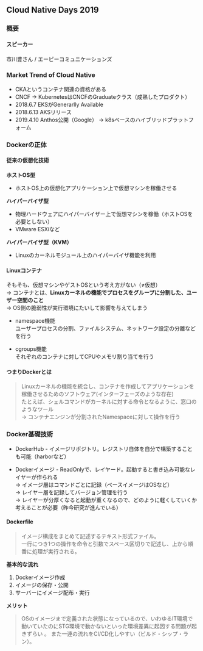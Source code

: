 ## Cloud Native Days 2019

### 概要
#### スピーカー
市川豊さん / エーピーコミュニケーションズ

### Market Trend of Cloud Native
+ CKAというコンテナ関連の資格がある
+ CNCF -> KubernetesはCNCFのGraduateクラス（成熟したプロダクト）
+ 2018.6.7 EKSがGenerarlly Available
+ 2018.6.13 AKSリリース
+ 2019.4.10 Anthos公開（Google） -> k8sベースのハイブリッドプラットフォーム

### Dockerの正体
#### 従来の仮想化技術

**ホストOS型**  
- ホストOS上の仮想化アプリケーション上で仮想マシンを稼働させる

**ハイパーバイザ型**
- 物理ハードウェアにハイパーバイザー上で仮想マシンを稼働（ホストOSを必要としない）
- VMware ESXiなど

**ハイパーバイザ型（KVM）**
- Linuxのカーネルモジュール上のハイパーバイザ機能を利用

#### Linuxコンテナ
そもそも、仮想マシンやゲストOSという考え方がない（≠仮想）  
-> コンテナとは、**Linuxカーネルの機能でプロセスをグループに分割した、ユーザー空間のこと**  
-> OS側の脆弱性が実行環境にたいして影響を与えてしまう

+ namespace機能  
ユーザープロセスの分割、ファイルシステム、ネットワーク設定の分離などを行う

+ cgroups機能  
それぞれのコンテナに対してCPUやメモリ割り当てを行う

#### つまりDockerとは
>Linuxカーネルの機能を統合し、コンテナを作成してアプリケーションを稼働させるためのソフトウェア(インターフェーズのような存在)  
たとえば、シェルコマンドがカーネルに対する命令となるように、窓口のようなツール  
→ コンテナエンジンが分割されたNamespaceに対して操作を行う

### Docker基礎技術
+ DockerHub - イメージリポジトリ。レジストリ自体を自分で構築することも可能（harborなど）

+ Dockerイメージ - ReadOnlyで、レイヤード。起動すると書き込み可能なレイヤーが作られる  
→ イメージ層はコマンドごとに記録（ベースイメージはOSなど）  
→ レイヤー層を記録してバージョン管理を行う  
→ レイヤーが分厚くなると起動が重くなるので、どのように軽くしていくか考えることが必要（昨今研究が進んでいる）

#### Dockerfile
>イメージ構成をまとめて記述するテキスト形式ファイル。  
一行につき1つの操作を命令と引数でスペース区切りで記述し、上から順番に処理が実行される。

**基本的な流れ**

1. Dockerイメージ作成
2. イメージの保存・公開
3. サーバーにイメージ配布・実行

**メリット**
>OSのイメージまで定義された状態になっているので、いわゆるIT環境で動いていたのにSTG環境で動かないといった環境差異に起因する問題が起きずらい 。
また一連の流れをCI/CD化しやすい（ビルド・シップ・ラン）。
